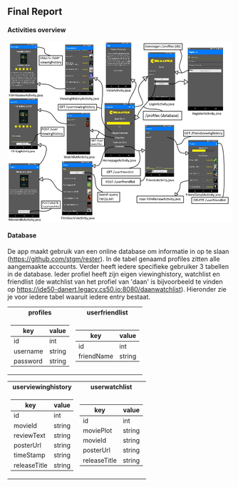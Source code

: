 ## Final Report



#### Activities overview
<img src="/doc/finalreportscheme.jpg" width="900">

#### Database
 De app maakt gebruik van een online database om informatie in op te slaan (https://github.com/stgm/rester). In de tabel genaamd
 profiles zitten alle aangemaakte accounts. Verder heeft iedere specifieke gebruiker 3 tabellen in de database. Ieder profiel 
 heeft zijn eigen viewinghistory, watchlist en friendlist (de watchlist van het profiel van 'daan' is bijvoorbeeld te vinden
 op https://ide50-danert.legacy.cs50.io:8080/daanwatchlist). Hieronder zie je voor iedere tabel waaruit iedere entry bestaat.
 
 <table>
<tr><th>profiles </th><th>userfriendlist</th></tr>
<tr><td>

|key| value |
|--|--|
|id| int|
| username | string | 
| password | string |

</td><td>

|key| value |
|--|--|
|id| int|
| friendName | string | 

</td></tr> </table>

<table>
<tr><th>userviewinghistory </th><th>userwatchlist</th></tr>
<tr><td>

|key| value |
|--|--|
|id| int|
| movieId | string | 
| reviewText | string |
| posterUrl | string | 
| timeStamp | string | 
| releaseTitle | string | 

</td><td>

|key| value |
|--|--|
|id| int|
| moviePlot | string | 
| movieId | string |
| posterUrl | string | 
| releaseTitle | string | 

</td></tr> </table>
